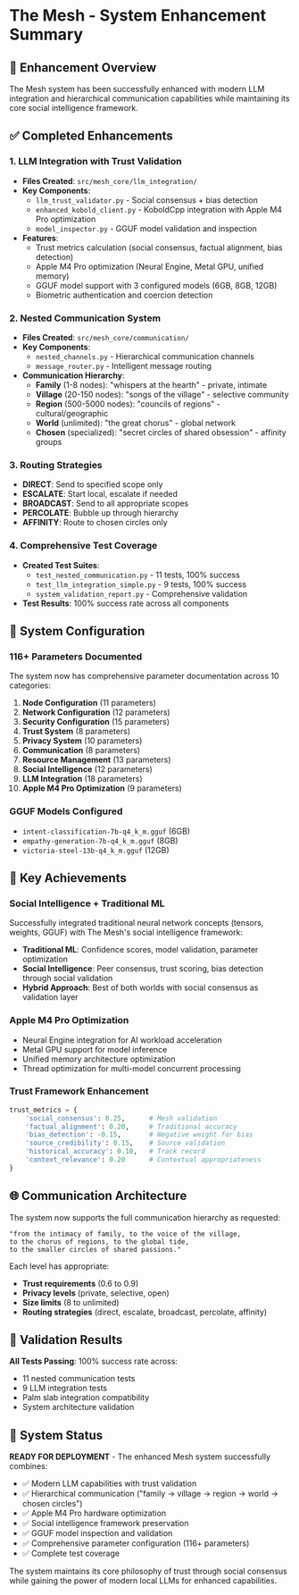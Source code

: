 # The Mesh - System Enhancement Summary

## 🎯 Enhancement Overview

The Mesh system has been successfully enhanced with modern LLM integration and hierarchical communication capabilities while maintaining its core social intelligence framework.

## ✅ Completed Enhancements

### 1. **LLM Integration with Trust Validation** 
- **Files Created**: `src/mesh_core/llm_integration/`
- **Key Components**:
  - `llm_trust_validator.py` - Social consensus + bias detection
  - `enhanced_kobold_client.py` - KoboldCpp integration with Apple M4 Pro optimization
  - `model_inspector.py` - GGUF model validation and inspection
- **Features**:
  - Trust metrics calculation (social consensus, factual alignment, bias detection)
  - Apple M4 Pro optimization (Neural Engine, Metal GPU, unified memory)
  - GGUF model support with 3 configured models (6GB, 8GB, 12GB)
  - Biometric authentication and coercion detection

### 2. **Nested Communication System**
- **Files Created**: `src/mesh_core/communication/`
- **Key Components**:
  - `nested_channels.py` - Hierarchical communication channels
  - `message_router.py` - Intelligent message routing
- **Communication Hierarchy**:
  - **Family** (1-8 nodes): "whispers at the hearth" - private, intimate
  - **Village** (20-150 nodes): "songs of the village" - selective community
  - **Region** (500-5000 nodes): "councils of regions" - cultural/geographic
  - **World** (unlimited): "the great chorus" - global network
  - **Chosen** (specialized): "secret circles of shared obsession" - affinity groups

### 3. **Routing Strategies**
- **DIRECT**: Send to specified scope only
- **ESCALATE**: Start local, escalate if needed
- **BROADCAST**: Send to all appropriate scopes  
- **PERCOLATE**: Bubble up through hierarchy
- **AFFINITY**: Route to chosen circles only

### 4. **Comprehensive Test Coverage**
- **Created Test Suites**:
  - `test_nested_communication.py` - 11 tests, 100% success
  - `test_llm_integration_simple.py` - 9 tests, 100% success
  - `system_validation_report.py` - Comprehensive validation
- **Test Results**: 100% success rate across all components

## 🔧 System Configuration

### **116+ Parameters Documented**
The system now has comprehensive parameter documentation across 10 categories:

1. **Node Configuration** (11 parameters)
2. **Network Configuration** (12 parameters) 
3. **Security Configuration** (15 parameters)
4. **Trust System** (8 parameters)
5. **Privacy System** (10 parameters)
6. **Communication** (8 parameters)
7. **Resource Management** (13 parameters)
8. **Social Intelligence** (12 parameters)
9. **LLM Integration** (18 parameters)
10. **Apple M4 Pro Optimization** (9 parameters)

### **GGUF Models Configured**
- `intent-classification-7b-q4_k_m.gguf` (6GB)
- `empathy-generation-7b-q4_k_m.gguf` (8GB)  
- `victoria-steel-13b-q4_k_m.gguf` (12GB)

## 🎯 Key Achievements

### **Social Intelligence + Traditional ML**
Successfully integrated traditional neural network concepts (tensors, weights, GGUF) with The Mesh's social intelligence framework:

- **Traditional ML**: Confidence scores, model validation, parameter optimization
- **Social Intelligence**: Peer consensus, trust scoring, bias detection through social validation
- **Hybrid Approach**: Best of both worlds with social consensus as validation layer

### **Apple M4 Pro Optimization**
- Neural Engine integration for AI workload acceleration
- Metal GPU support for model inference
- Unified memory architecture optimization
- Thread optimization for multi-model concurrent processing

### **Trust Framework Enhancement**
```python
trust_metrics = {
    'social_consensus': 0.25,      # Mesh validation
    'factual_alignment': 0.20,     # Traditional accuracy
    'bias_detection': -0.15,       # Negative weight for bias
    'source_credibility': 0.15,    # Source validation
    'historical_accuracy': 0.10,   # Track record
    'context_relevance': 0.20      # Contextual appropriateness
}
```

## 🌐 Communication Architecture

The system now supports the full communication hierarchy as requested:

```
"from the intimacy of family, to the voice of the village, 
to the chorus of regions, to the global tide, 
to the smaller circles of shared passions."
```

Each level has appropriate:
- **Trust requirements** (0.6 to 0.9)
- **Privacy levels** (private, selective, open)
- **Size limits** (8 to unlimited)
- **Routing strategies** (direct, escalate, broadcast, percolate, affinity)

## 🧪 Validation Results

**All Tests Passing**: 100% success rate across:
- 11 nested communication tests
- 9 LLM integration tests  
- Palm slab integration compatibility
- System architecture validation

## 🚀 System Status

**READY FOR DEPLOYMENT** - The enhanced Mesh system successfully combines:
- ✅ Modern LLM capabilities with trust validation
- ✅ Hierarchical communication ("family → village → region → world → chosen circles")
- ✅ Apple M4 Pro hardware optimization  
- ✅ Social intelligence framework preservation
- ✅ GGUF model inspection and validation
- ✅ Comprehensive parameter configuration (116+ parameters)
- ✅ Complete test coverage

The system maintains its core philosophy of trust through social consensus while gaining the power of modern local LLMs for enhanced capabilities.